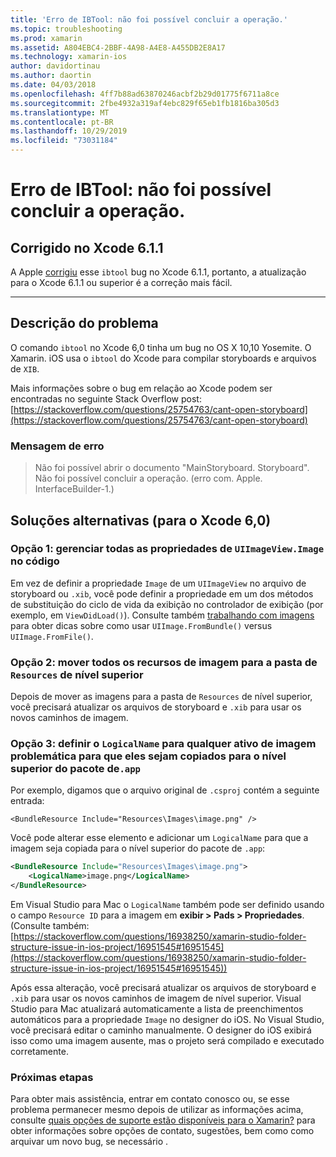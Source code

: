 ```yaml
---
title: 'Erro de IBTool: não foi possível concluir a operação.'
ms.topic: troubleshooting
ms.prod: xamarin
ms.assetid: A804EBC4-2BBF-4A98-A4E8-A455DB2E8A17
ms.technology: xamarin-ios
author: davidortinau
ms.author: daortin
ms.date: 04/03/2018
ms.openlocfilehash: 4ff7b88ad63870246acbf2b29d01775f6711a8ce
ms.sourcegitcommit: 2fbe4932a319af4ebc829f65eb1fb1816ba305d3
ms.translationtype: MT
ms.contentlocale: pt-BR
ms.lasthandoff: 10/29/2019
ms.locfileid: "73031184"
---
```

# <a name="ibtool-error-the-operation-couldnt-be-completed"></a>Erro de IBTool: não foi possível concluir a operação.

## <a name="fixed-in-xcode-611"></a>Corrigido no Xcode 6.1.1

A Apple [corrigiu](https://developer.apple.com/library/content/documentation/Xcode/Conceptual/RN-Xcode-Archive/Chapters/xc6_release_notes.html#//apple_ref/doc/uid/TP40016994-CH4-SW1) esse `ibtool` bug no Xcode 6.1.1, portanto, a atualização para o Xcode 6.1.1 ou superior é a correção mais fácil.

* * *

## <a name="description-of-the-problem"></a>Descrição do problema

O comando `ibtool` no Xcode 6,0 tinha um bug no OS X 10,10 Yosemite. O Xamarin. iOS usa o `ibtool` do Xcode para compilar storyboards e arquivos de `XIB`.

Mais informações sobre o bug em relação ao Xcode podem ser encontradas no seguinte Stack Overflow post: [https://stackoverflow.com/questions/25754763/cant-open-storyboard](https://stackoverflow.com/questions/25754763/cant-open-storyboard)

### <a name="error-message"></a>Mensagem de erro

> Não foi possível abrir o documento "MainStoryboard. Storyboard". Não foi possível concluir a operação. (erro com. Apple. InterfaceBuilder-1.)

## <a name="workarounds-for-xcode-60"></a>Soluções alternativas (para o Xcode 6,0)

### <a name="option-1-manage-all-uiimageviewimage-properties-in-code"></a>Opção 1: gerenciar todas as propriedades de `UIImageView.Image` no código

Em vez de definir a propriedade `Image` de um `UIImageView` no arquivo de storyboard ou `.xib`, você pode definir a propriedade em um dos métodos de substituição do ciclo de vida da exibição no controlador de exibição (por exemplo, em `ViewDidLoad()`). Consulte também [trabalhando com imagens](~/ios/app-fundamentals/images-icons/index.md) para obter dicas sobre como usar `UIImage.FromBundle()` versus `UIImage.FromFile()`.

### <a name="option-2-move-all-of-the-image-resources-to-the-top-level-resources-folder"></a>Opção 2: mover todos os recursos de imagem para a pasta de `Resources` de nível superior

Depois de mover as imagens para a pasta de `Resources` de nível superior, você precisará atualizar os arquivos de storyboard e `.xib` para usar os novos caminhos de imagem.

### <a name="option-3-set-the-logicalname-for-any-problematic-image-assets-so-they-are-copied-to-the-top-level-of-theapp-bundle"></a>Opção 3: definir o `LogicalName` para qualquer ativo de imagem problemática para que eles sejam copiados para o nível superior do pacote de`.app`

Por exemplo, digamos que o arquivo original de `.csproj` contém a seguinte entrada:

`<BundleResource Include="Resources\Images\image.png" />`

Você pode alterar esse elemento e adicionar um `LogicalName` para que a imagem seja copiada para o nível superior do pacote de `.app`:

```xml
<BundleResource Include="Resources\Images\image.png">
    <LogicalName>image.png</LogicalName>
</BundleResource>
```

Em Visual Studio para Mac o `LogicalName` também pode ser definido usando o campo `Resource ID` para a imagem em **exibir > Pads > Propriedades**. (Consulte também: [https://stackoverflow.com/questions/16938250/xamarin-studio-folder-structure-issue-in-ios-project/16951545#16951545](https://stackoverflow.com/questions/16938250/xamarin-studio-folder-structure-issue-in-ios-project/16951545#16951545))

Após essa alteração, você precisará atualizar os arquivos de storyboard e `.xib` para usar os novos caminhos de imagem de nível superior. Visual Studio para Mac atualizará automaticamente a lista de preenchimentos automáticos para a propriedade `Image` no designer do iOS. No Visual Studio, você precisará editar o caminho manualmente. O designer do iOS exibirá isso como uma imagem ausente, mas o projeto será compilado e executado corretamente.

### <a name="next-steps"></a>Próximas etapas

Para obter mais assistência, entrar em contato conosco ou, se esse problema permanecer mesmo depois de utilizar as informações acima, consulte [quais opções de suporte estão disponíveis para o Xamarin?](~/cross-platform/troubleshooting/support-options.md) para obter informações sobre opções de contato, sugestões, bem como como arquivar um novo bug, se necessário . 

